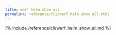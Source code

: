 ```yaml
---
title: werf helm show all
permalink: reference/cli/werf_helm_show_all.html
---
```


{% include /reference/cli/werf_helm_show_all.md %}
